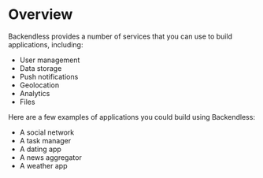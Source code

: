 # Overview

Backendless provides a number of services that you can use to build applications, including:

- User management
- Data storage
- Push notifications
- Geolocation
- Analytics
- Files

Here are a few examples of applications you could build using Backendless:

- A social network
- A task manager
- A dating app
- A news aggregator
- A weather app
